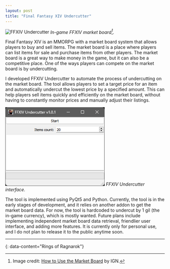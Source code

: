 ```yaml
---
layout: post
title: "Final Fantasy XIV Undercutter"
---
```


![FFXIV Undercutter](https://oyster.ignimgs.com/mediawiki/apis.ign.com/final-fantasy-xiv/8/84/Ffxiv_12122021_000738_504.png?width=640)
*In-game FFXIV market board[^1].*

Final Fantasy XIV is an MMORPG with a market board system that allows players to buy and sell items. The market board is a place where players can list items for sale and purchase items from other players. The market board is a great way to make money in the game, but it can also be a competitive place. One of the ways players can compete on the market board is by undercutting.

I developed FFXIV Undercutter to automate the process of undercutting on the market board. The tool allows players to set a target price for an item and automatically undercut the lowest price by a specified amount. This can help players sell items quickly and efficiently on the market board, without having to constantly monitor prices and manually adjust their listings.

![FFXIV Undercutter](https://raw.githubusercontent.com/besplago/besplago.github.io/main/_images/ffxiv_undercutter_1.png)
*FFXIV Undercutter interface.*

The tool is implemented using PyQt5 and Python. Currently, the tool is in the early stages of development, and it relies on another addon to get the market board data. For now, the tool is hardcoded to undercut by 1 gil (the in-game currency), which is mostly wanted. Future plans include implementing independent market board data retrieval, friendlier user interface, and adding more features. It is currently only for personal use, and I do not plan to release it to the public anytime soon.

<!-- (insert video/gif)
*FFXIV Undercutter in action.* -->

---
{: data-content="Rings of Ragnarok"}

[^1]: Image credit: [How to Use the Market Board](https://www.ign.com/wikis/ffxiv/How_to_Use_the_Market_Board) by IGN.

